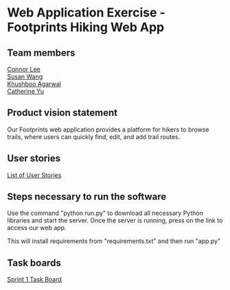 # Web Application Exercise - Footprints Hiking Web App

## Team members
[Connor Lee](https://github.com/Connorlee487)<br>
[Susan Wang](https://github.com/sw5556)<br>
[Khushboo Agarwal](https://github.com/KhushbooAgrawal190803)<br>
[Catherine Yu](https://github.com/catherineyu2014)

## Product vision statement

Our Footprints web application provides a platform for hikers to browse trails, where users can quickly find, edit, and add trail routes. 

## User stories

[List of User Stories](https://github.com/swe-students-fall2025/2-web-app-supercoolapp/issues)

## Steps necessary to run the software

Use the command "python run.py" to download all necessary Python libraries and start the server. Once the server is running, press on the link to access our web app.

This will install requirements from "requirements.txt" and then run "app.py" 

## Task boards

[Sprint 1 Task Board](https://github.com/orgs/swe-students-fall2025/projects/16) 
